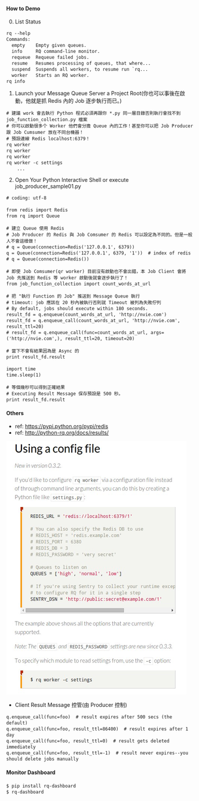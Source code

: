#### How to Demo

0. List Status
```
rq --help
Commands:
  empty    Empty given queues.
  info     RQ command-line monitor.
  requeue  Requeue failed jobs.
  resume   Resumes processing of queues, that where...
  suspend  Suspends all workers, to resume run `rq...
  worker   Starts an RQ worker.
rq info
```

1. Launch your Message Queue Server a Project Root(你也可以事後在啟動，他就是抓 Redis 內的 Job 逐步執行而已。)
```
# 建議 work 會去執行 Python 程式必須再跟你 *.py 同一層目錄否則執行會找不到 job_function_collection.py 檔案
# 你可以啟動很多个 Worker 他們會分擔 Queue 內的工作！甚至你可以把 Job Producer 跟 Job Cumsumer 放在不同台機器！
# 預設連線 Redis localhost:6379！
rq worker
rq worker
rq worker
rq worker -c settings
	...
```

2. Open Your Python Interactive Shell or execute job_producer_sample01.py

```
# coding: utf-8

from redis import Redis
from rq import Queue

# 建立 Queue 使用 Redis
# Job Producer 的 Redis 與 Job Comsumer 的 Redis 可以設定為不同的。但是一般人不會這樣做！
# q = Queue(connection=Redis('127.0.0.1', 6379))
q = Queue(connection=Redis('127.0.0.1', 6379, '1'))  # index of redis
# q = Queue(connection=Redis())

# 即使 Job Comsumer(qr worker) 目前沒有啟動也不會出錯，本 Job Client 會將 Job 先推送到 Redis 等 worker 啟動後就會逐步執行了！
from job_function_collection import count_words_at_url

# 把 "執行 Function 的 Job" 推送到 Message Queue 執行
# timeout: job 應該在 20 秒內被執行否則就 Timeout 被列為失敗佇列
# By default, jobs should execute within 180 seconds.
result_fd = q.enqueue(count_words_at_url, 'http://nvie.com')
result_fd = q.enqueue_call(count_words_at_url, 'http://nvie.com', result_ttl=20)
# result_fd = q.enqueue_call(func=count_words_at_url, args=('http://nvie.com',), result_ttl=20, timeout=20)

# 當下不會有結果因為是 Async 的
print result_fd.result

import time
time.sleep(1)

# 等個幾秒可以得到正確結果
# Executing Result Message 保存預設是 500 秒。
print result_fd.result
```

#### Others

- ref: https://pypi.python.org/pypi/redis
- ref: http://python-rq.org/docs/results/

![Alt text](https://raw.githubusercontent.com/scott1028/RQ-Python-Message-Queue-Study/master/worker_config.jpg "Custom Worker")

- Client Result Message 控管(由 Producer 控制)
```
q.enqueue_call(func=foo)  # result expires after 500 secs (the default)
q.enqueue_call(func=foo, result_ttl=86400)  # result expires after 1 day
q.enqueue_call(func=foo, result_ttl=0)  # result gets deleted immediately
q.enqueue_call(func=foo, result_ttl=-1)  # result never expires--you should delete jobs manually
```

#### Monitor Dashboard
```
$ pip install rq-dashboard
$ rq-dashboard
```
